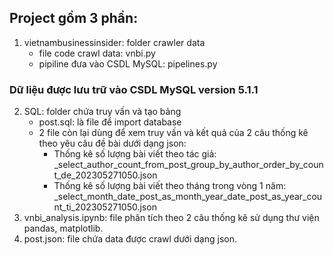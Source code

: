 ## Project gồm 3 phần:
1. vietnambusinessinsider: folder crawler data
   * file code crawl data: vnbi.py
   * pipiline đưa vào CSDL MySQL: pipelines.py
### Dữ liệu được lưu trữ vào CSDL MySQL version 5.1.1 
2. SQL: folder chứa truy vấn và tạo bảng
   * post.sql: là file để import database
   * 2 file còn lại dùng để xem truy vấn và kết quả của 2 câu thống kê theo yêu câu đề bài dưới dạng json:
        * Thống kê số lượng bài viết theo tác giả: _select_author_count_from_post_group_by_author_order_by_count_de_202305271050.json
        *  Thống kê số lượng bài viết theo tháng trong vòng 1 năm: _select_month_date_post_as_month_year_date_post_as_year_count_ti_202305271050.json
3. vnbi_analysis.ipynb: file phân tích theo 2 câu thống kê sử dụng thư viện pandas, matplotlib.
4. post.json: file chứa data được crawl dưới dạng json.